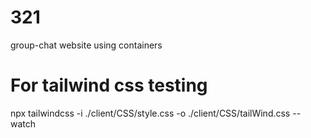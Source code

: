# 321
group-chat website using containers
# For tailwind css testing
npx tailwindcss -i ./client/CSS/style.css -o ./client/CSS/tailWind.css --watch
